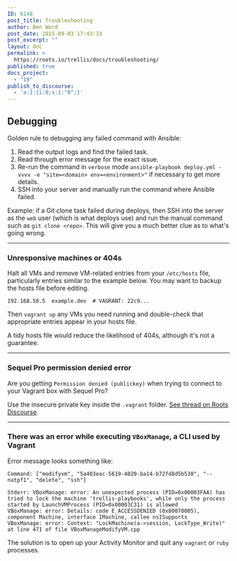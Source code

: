 ```yaml
---
ID: 6148
post_title: Troubleshooting
author: Ben Word
post_date: 2015-09-03 17:43:33
post_excerpt: ""
layout: doc
permalink: >
  https://roots.io/trellis/docs/troubleshooting/
published: true
docs_project:
  - "19"
publish_to_discourse:
  - 'a:1:{i:0;s:1:"0";}'
---
```

## Debugging

Golden rule to debugging any failed command with Ansible:

1. Read the output logs and find the failed task.
2. Read through error message for the exact issue.
3. Re-run the command in `verbose` mode `ansible-playbook deploy.yml -vvvv -e "site=<domain> env=<environment>"` if necessary to get more details.
4. SSH into your server and manually run the command where Ansible failed.

Example: if a Git clone task failed during deploys, then SSH into the server as the `web` user (which is what deploys use) and run the manual command such as `git clone <repo>`. This will give you a much better clue as to what's going wrong.

<hr>

### Unresponsive machines or 404s

Halt all VMs and remove VM-related entries from your `/etc/hosts` file, particularly entries similar to the example below. You may want to backup the hosts file before editing.

```
192.168.50.5  example.dev  # VAGRANT: 22c9...
```

Then `vagrant up` any VMs you need running and double-check that appropriate entries appear in your hosts file.

A tidy hosts file would reduce the likelihood of 404s, although it's not a guarantee.

<hr>

### Sequel Pro permission denied error

Are you getting `Permission denied (publickey)` when trying to connect to your Vagrant box with Sequel Pro?

Use the insecure private key inside the `.vagrant` folder. [See thread on Roots Discourse](https://discourse.roots.io/t/sequel-pro-ssh-to-vagrant/4683/26).

<hr>

### There was an error while executing `VBoxManage`, a CLI used by Vagrant

Error message looks something like:

```
Command: ["modifyvm", "5a403eac-5619-4020-ba14-b72fd8d5b530", "--natpf1", "delete", "ssh"]

Stderr: VBoxManage: error: An unexpected process (PID=0x00003FAA) has tried to lock the machine 'trellis-playbooks', while only the process started by LaunchVMProcess (PID=0x00003C31) is allowed
VBoxManage: error: Details: code E_ACCESSDENIED (0x80070005), component Machine, interface IMachine, callee nsISupports
VBoxManage: error: Context: "LockMachine(a->session, LockType_Write)" at line 471 of file VBoxManageModifyVM.cpp
```

The solution is to open up your Activity Monitor and quit any `vagrant` or `ruby` processes.